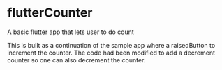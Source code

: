 # flutterCounter
A basic flutter app that lets user to do count

This is built as a continuation of the sample app where a raisedButton to increment the counter.  The code had been modified to add a decrement counter so one can also decrement the counter.

